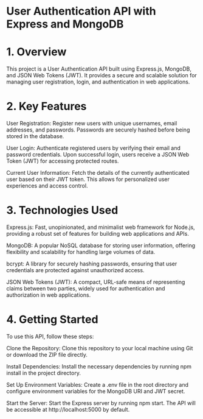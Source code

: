 # User Authentication API with Express and MongoDB
# 1. Overview
This project is a User Authentication API built using Express.js, MongoDB, and JSON Web Tokens (JWT). It provides a secure and scalable solution for managing user registration, login, and authentication in web applications.

# 2. Key Features
User Registration: Register new users with unique usernames, email addresses, and passwords. Passwords are securely hashed before being stored in the database.

User Login: Authenticate registered users by verifying their email and password credentials. Upon successful login, users receive a JSON Web Token (JWT) for accessing protected routes.

Current User Information: Fetch the details of the currently authenticated user based on their JWT token. This allows for personalized user experiences and access control.

# 3. Technologies Used
Express.js: Fast, unopinionated, and minimalist web framework for Node.js, providing a robust set of features for building web applications and APIs.

MongoDB: A popular NoSQL database for storing user information, offering flexibility and scalability for handling large volumes of data.

bcrypt: A library for securely hashing passwords, ensuring that user credentials are protected against unauthorized access.

JSON Web Tokens (JWT): A compact, URL-safe means of representing claims between two parties, widely used for authentication and authorization in web applications.

# 4. Getting Started
To use this API, follow these steps:

Clone the Repository: Clone this repository to your local machine using Git or download the ZIP file directly.

Install Dependencies: Install the necessary dependencies by running npm install in the project directory.

Set Up Environment Variables: Create a .env file in the root directory and configure environment variables for the MongoDB URI and JWT secret.

Start the Server: Start the Express server by running npm start. The API will be accessible at http://localhost:5000 by default.

